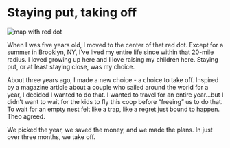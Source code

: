 # Staying put, taking off
![map with red dot](https://lh5.googleusercontent.com/-0WEQfDnOrIw/VQSd567Wd5I/AAAAAAAACQI/TNNvIifjEEc/w908-h511-no/20150313_102638.jpg)

When I was five years old, I moved to the center of that red dot. Except for a summer in Brooklyn, NY, I’ve lived my entire life since within that 20-mile radius. I loved growing up here and I love raising my children here. Staying put, or at least staying close, was my choice.

About three years ago, I made a new choice - a choice to take off. Inspired by a magazine article about a couple who sailed around the world for a year, I decided I wanted to do that. I wanted to travel for an entire year…but I didn’t want to wait for the kids to fly this coop before “freeing” us to do that. To wait for an empty nest felt like a trap, like a regret just bound to happen. Theo agreed.

We picked the year, we saved the money, and we made the plans. In just over three months, we take off. 
